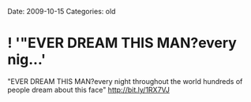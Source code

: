 Date: 2009-10-15
Categories: old

# ! '"EVER DREAM THIS MAN?every nig...'

"EVER DREAM THIS MAN?every night throughout the world hundreds of people dream about this face"  <a href="http://bit.ly/1RX7VJ" rel="nofollow">http://bit.ly/1RX7VJ</a>

